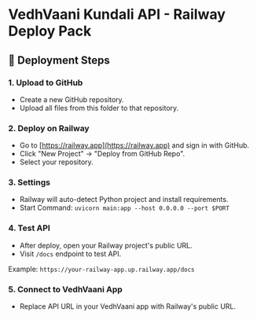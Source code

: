# VedhVaani Kundali API - Railway Deploy Pack

## 🚀 Deployment Steps

### 1. Upload to GitHub
- Create a new GitHub repository.
- Upload all files from this folder to that repository.

### 2. Deploy on Railway
- Go to [https://railway.app](https://railway.app) and sign in with GitHub.
- Click "New Project" → "Deploy from GitHub Repo".
- Select your repository.

### 3. Settings
- Railway will auto-detect Python project and install requirements.
- Start Command: `uvicorn main:app --host 0.0.0.0 --port $PORT`

### 4. Test API
- After deploy, open your Railway project's public URL.
- Visit `/docs` endpoint to test API.

Example: `https://your-railway-app.up.railway.app/docs`

### 5. Connect to VedhVaani App
- Replace API URL in your VedhVaani app with Railway's public URL.

